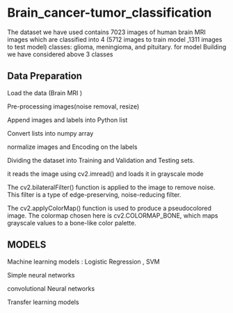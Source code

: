 # Brain_cancer-tumor_classification
 The dataset  we have used contains 7023 images of human brain MRI images which are classified into 4 (5712 images to train model ,1311 images to test model)​
 classes: glioma, meningioma, and pituitary.
for model Building we have considered above 3 classes 
## Data Preparation 
 Load the data (Brain MRI )
 
 Pre-processing images(noise removal, resize)
 
 Append images and labels into Python list
 
 Convert lists into numpy array
 
 normalize images and Encoding on the labels
 
 Dividing the dataset into Training and Validation and Testing sets.
 
it reads the image using cv2.imread() and loads it in grayscale mode

The cv2.bilateralFilter() function is applied to the image to remove noise. This filter is a type of edge-preserving, noise-reducing filter.

The cv2.applyColorMap() function is used to produce a pseudocolored image. The colormap chosen here is cv2.COLORMAP_BONE, which maps grayscale values to a bone-like color palette.
## MODELS
Machine learning models : 
    Logistic Regression , SVM
   
Simple neural networks

convolutional Neural networks

Transfer learning models
 
